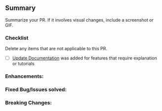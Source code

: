 ## Summary

Summarize your PR. If it involves visual changes, include a screenshot or GIF.


### Checklist

Delete any items that are not applicable to this PR.

- [ ] [Update Documentation](https://github.com/DeineAgenturUG/greenbone-gvm-openvas-for-docker/wiki) was added for features that require explanation or tutorials

### Enhancements:


### Fixed Bug/Issues solved:


### Breaking Changes:

